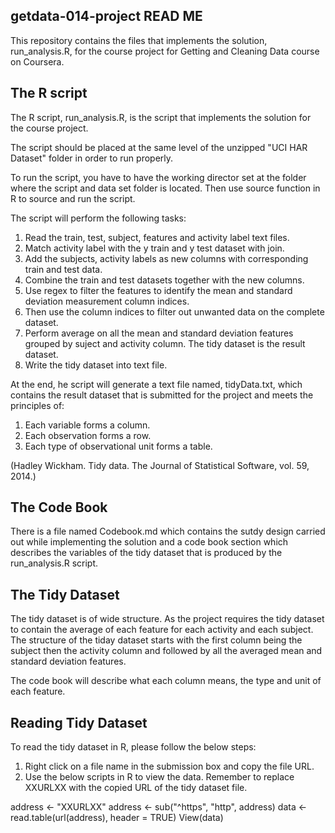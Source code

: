 ## getdata-014-project READ ME ##

This repository contains the files that implements the solution, 
run_analysis.R, for the course project for Getting and Cleaning Data 
course on Coursera.

## The R script ##
The R script, run_analysis.R, is the script that implements the solution 
for the course project. 

The script should be placed at the same level of the unzipped "UCI HAR 
Dataset" folder in order to run properly.

To run the script, you have to have the working director set at the 
folder where the script and data set folder is located. Then use source 
function in R to source and run the script.

The script will perform the following tasks:

1. Read the train, test, subject, features and activity label text files.
2. Match activity label with the y train and y test dataset with join.
3. Add the subjects, activity labels as new columns with corresponding
train and test data.
4. Combine the train and test datasets together with the new columns.
5. Use regex to filter the features to identify the mean and standard
deviation measurement column indices.
6. Then use the column indices to filter out unwanted data on the complete
dataset.
7. Perform average on all the mean and standard deviation features grouped
by suject and activity column. The tidy dataset is the result dataset.
8. Write the tidy dataset into text file.

At the end, he script will generate a text file named, tidyData.txt, which 
contains the result dataset that is submitted for the project and meets 
the principles of:

1. Each variable forms a column.
2. Each observation forms a row.
3. Each type of observational unit forms a table.

(Hadley Wickham. Tidy data. The Journal of Statistical Software, vol. 
59, 2014.)


## The Code Book ##
There is a file named Codebook.md which contains the sutdy design
carried out while implementing the solution and a code book section
which describes the variables of the tidy dataset that is produced
by the run_analysis.R script.


## The Tidy Dataset ##
The tidy dataset is of wide structure. As the project requires the
tidy dataset to contain the average of each feature for each activity
and each subject. The structure of the tiday dataset starts with the
first column being the subject then the activity column and followed
by all the averaged mean and standard deviation features.

The code book will describe what each column means, the type and unit
of each feature.

## Reading Tidy Dataset ##
To read the tidy dataset in R, please follow the below steps:

1. Right click on a file name in the submission box and copy the file URL.
2. Use the below scripts in R to view the data. Remember to replace XXURLXX
with the copied URL of the tidy dataset file.

address <- "XXURLXX"
address <- sub("^https", "http", address)
data <- read.table(url(address), header = TRUE)
View(data)
